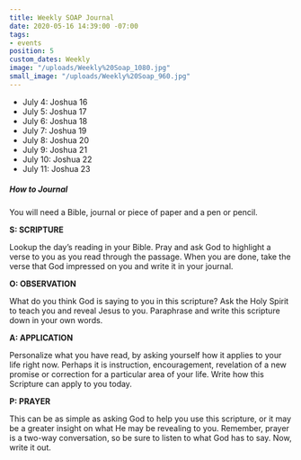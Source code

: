 ```yaml
---
title: Weekly SOAP Journal
date: 2020-05-16 14:39:00 -07:00
tags:
- events
position: 5
custom_dates: Weekly
image: "/uploads/Weekly%20Soap_1080.jpg"
small_image: "/uploads/Weekly%20Soap_960.jpg"
---
```


* July 4: Joshua 16
* July 5: Joshua 17
* July 6: Joshua 18
* July 7: Joshua 19
* July 8: Joshua 20
* July 9: Joshua 21
* July 10: Joshua 22
* July 11: Joshua 23

##### How to Journal

You will need a Bible, journal or piece of paper and a pen or pencil.

**S: SCRIPTURE**

Lookup the day’s reading in your Bible. Pray and ask God to highlight a verse to you as you read through the passage. When you are done, take the verse that God impressed on you and write it in your journal.

**O: OBSERVATION**

What do you think God is saying to you in this scripture? Ask the Holy Spirit to teach you and reveal Jesus to you. Paraphrase and write this scripture down in your own words.

**A: APPLICATION**

Personalize what you have read, by asking yourself how it applies to your life right now. Perhaps it is instruction, encouragement, revelation of a new promise or correction for a particular area of your life. Write how this Scripture can apply to you today.

**P: PRAYER**

This can be as simple as asking God to help you use this scripture, or it may be a greater insight on what He may be revealing to you. Remember, prayer is a two-way conversation, so be sure to listen to what God has to say. Now, write it out.